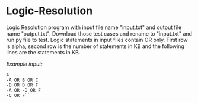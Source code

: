 # Logic-Resolution

Logic Resolution program with input file name "input.txt" and output file name "output.txt". Download those test cases and rename to "input.txt" and run py file to test.
Logic statements in input files contain OR only. First row is alpha, second row is the number of statements in KB and the following lines are the statements in KB.

*Example input:*
```-A OR F
4
-A OR B OR C
-B OR D OR F
-A OR -D OR F
-C OR F```
